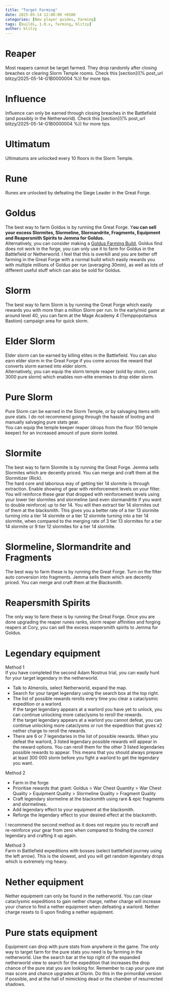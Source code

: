 ```yaml
---
title: "Target Farming"
date: 2025-05-14 12:00:00 +0100
categories: [New player guides, Farming]
tags: [builds, 1.0.x, farming, blitzy]
author: blitzy
---
```


# Reaper

  Most reapers cannot be target farmed. They drop randomly after closing breaches or clearing Slorm Temple rooms. Check this [section]({% post_url blitzy/2025-05-14-G1B0000004 %}) for more tips.

# Influence

  Influence can only be earned through closing breaches in the Battlefield (and possibly in the Netherworld). Check this [section]({% post_url blitzy/2025-05-14-G1B0000004 %}) for more tips.

# Ultimatum

  Ultimatums are unlocked every 10 floors in the Slorm Temple.

# Rune

  Runes are unlocked by defeating the Siege Leader in the Great Forge.

# Goldus

  The best way to farm Goldus is by running the Great Forge. Y**ou can sell your excess Slormites, Slormeline, Slormandrite, Fragments, Equipment and Reapersmith Spirits to Jemma for Goldus.**  
  Alternatively, you can consider making a [Goldus Farming Build](https://discord.com/channels/531482023102251018/1327791775045259438), Goldus find does not work in the forge, you can only use it to farm for Goldus in the Battlefield or Netherworld. I feel that this is overkill and you are better off farming in the Great Forge with a normal build which easily rewards you with multiple millions of Goldus per run (averaging 30min), as well as lots of different useful stuff which can also be sold for Goldus.

# Slorm

  The best way to farm Slorm is by running the Great Forge which easily rewards you with more than a million Slorm per run. In the early/mid game at around level 40, you can farm at the Mage Academy 4 (Temppopotamus Bastion) campaign area for quick slorm.

# Elder Slorm

  Elder slorm can be earned by killing elites in the Battlefield. You can also earn elder slorm in the Great Forge if you come across the reward that converts slorm earned into elder slorm.  
  Alternatively, you can equip the slorm temple reaper (sold by olorin, cost 3000 pure slorm) which enables non-elite enemies to drop elder slorm.

# Pure Slorm

  Pure Slorm can be earned in the Slorm Temple, or by salvaging items with pure stats. I do not recommend going through the hassle of looting and manually salvaging pure stats gear.  
  You can equip the temple keeper reaper (drops from the floor 150 temple keeper) for an increased amount of pure slorm looted.

# Slormite

  The best way to farm Slormite is by running the Great Forge. Jemma sells Slormites which are decently priced. You can merge and craft them at the Slormitizer (Rick).  
  The hard core and laborious way of getting tier 14 slormite is through extraction. Enable showing of gear with reinforcement levels on your filter. You will reinforce these gear that dropped with reinforcement levels using your lower tier slormites and slormeline (and even slormandrite if you want to double reinforce) up to tier 14\. You will then extract tier 14 slormites out of them at the blacksmith. This gives you a better rate of a tier 13 slormite turning into a tier 14 slormite or a tier 12 slormite turning into a tier 14 slormite, when compared to the merging rate of 3 tier 13 slormites for a tier 14 slormite or 9 tier 12 slormites for a tier 14 slormite.

# Slormeline, Slormandrite and Fragments

  The best way to farm these is by running the Great Forge. Turn on the filter auto conversion into fragments. Jemma sells them which are decently priced. You can merge and craft them at the Blacksmith.

# Reapersmith Spirits

  The only way to farm these is by running the Great Forge. Once you are done upgrading the reaper runes ranks, slorm reaper affinities and forging reapers at Cory, you can sell the excess reapersmith spirits to Jemma for Goldus.

# Legendary equipment

  Method 1  
  If you have completed the second Adam Nostrus trial, you can easily hunt for your target legendary in the netherworld.

  * Talk to Almerolis, select Netherworld, expand the map.  
  * Search for your target legendary using the search box at the top right.  
  * The list of possible rewards rerolls every time you clear a cataclysmic expedition or a warlord.  
    If the target legendary appears at a warlord you have yet to unlock, you can continue unlocking more cataclysms to reroll the rewards.  
    If the target legendary appears at a warlord you cannot defeat, you can continue unlocking more cataclysms or run the expedition that gives x2 nether charge to reroll the rewards.  
  * There are 6 or 7 legendaries in the list of possible rewards. When you defeat the warlord, 3 listed legendary possible rewards will appear in the reward options. You can reroll them for the other 3 listed legendaries possible rewards to appear. This means that you should always prepare at least 300 000 slorm before you fight a warlord to get the legendary you want.

  Method 2

  * Farm in the forge  
  * Prioritise rewards that grant: Goldus \> War Chest Quantity \> War Chest Quality \> Equipment Quality \> Slormeline Quality \> Fragment Quality  
  * Craft legendary slormeline at the blacksmith using rare & epic fragments and slormelines.  
  * Add legendary effect to your equipment at the blacksmith.  
  * Reforge the legendary effect to your desired effect at the blacksmith.

  I recommend the second method as it does not require you to recraft and re-reinforce your gear from zero when compared to finding the correct legendary and crafting it up again.

  Method 3  
  Farm in Battlefield expeditions with bosses (select battlefield journey using the left arrow). This is the slowest, and you will get random legendary drops which is extremely rng heavy.

# Nether equipment

  Nether equipment can only be found in the netherworld. You can clear cataclysmic expeditions to gain nether charge, nether charge will increase your chance to find a nether equipment when defeating a warlord. Nether charge resets to 0 upon finding a nether equipment.

# Pure stats equipment

Equipment can drop with pure stats from anywhere in the game. The only way to target farm for the pure stats you need is by farming in the netherworld. Use the search bar at the top right of the expanded netherworld view to search for the expedition that increases the drop chance of the pure stat you are looking for. Remember to cap your pure stat max score and chance upgrades at Olorin. Do this in the primordial version if possible, and at the hall of mimicking dead or the chamber of resurrected shadows.

